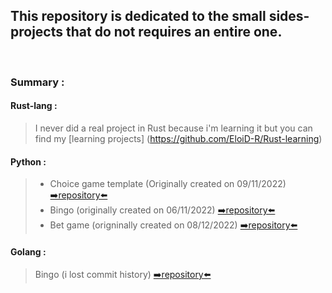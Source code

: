 ## This repository is dedicated to the small sides-projects that do not requires an entire one.
‎ 
### Summary :

#### Rust-lang : 
> I never did a real project in Rust because i'm learning it but you can find my [learning projects] (https://github.com/EloiD-R/Rust-learning)

#### Python : 
> [comment]: <> (Date format is dd/mm/yyyy)
>   - Choice game template (Originally created on 09/11/2022) [➡️repository⬅️](https://github.com/EloiD-R/little-sides-projects/tree/main/Python/Choice-game-template/)
>   - Bingo (originally created on 06/11/2022) [➡️repository⬅️](https://github.com/EloiD-R/little-sides-projects/tree/main/Python/bingo-in-python)
>   - Bet game (origninally created on 08/12/2022) [➡️repository⬅️](https://github.com/EloiD-R/little-sides-projects/tree/main/Python/Bet-game-(for%20rpi%20pico))
 
#### Golang : 
> [comment]: <> (Date format is dd/mm/yyyy)
> Bingo (i lost commit history) [➡️repository⬅️](https://github.com/EloiD-R/little-sides-projects/blob/main/Go/BingoInGolang/)
